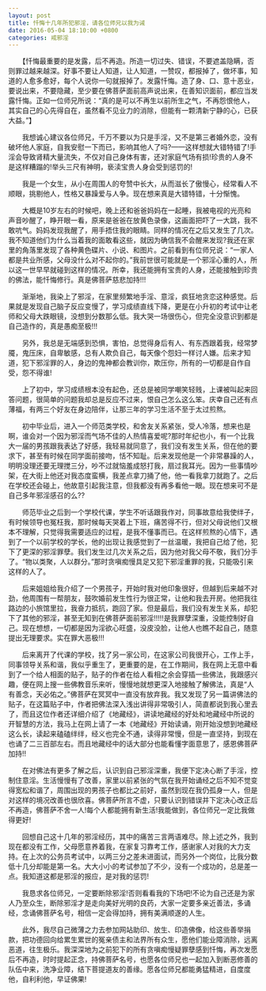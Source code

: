 ```yaml
---
layout: post
title: 忏悔十几年所犯邪淫，请各位师兄以我为诫
date: 2016-05-04 18:10:00 +0800
categories: 戒邪淫
---
```


　　【忏悔最重要的是发露，后不再造。所造一切过失、错误，不要遮盖隐瞒，否则罪过越来越深。好事不要让人知道，让人知道，一赞叹，都报掉了，做坏事，知道的人愈多愈好，每个人说你一句就报掉了。发露忏悔。造了身、口、意十恶业，要说出来，不要隐藏，至少要在佛菩萨面前高声说出来，在善知识面前，都应当发露忏悔。正如一位师兄所说：“真的是可以不再生以前所生之气，不再怨恨他人，其实自己的心先得自在，虽然看不见业力的消除，但能有一颗清新宁静的心，已获大益。”】
　　我想诚心建议各位师兄，千万不要以为只是手淫，又不是第三者婚外恋，没有破坏他人家庭，自我安慰一下而已，影响其他人了吗?——这样想就大错特错了!手淫会导致肾精大量流失，不仅对自己身体有害，还对家庭气场有损!珍贵的人身不是这样糟蹋的!举头三尺有神明，亵渎宝贵人身会受到惩罚的!
　　我是一个女生，从小在周围人的夸赞中长大，从而滋长了傲慢心，经常看人不顺眼，挑剔他人，性格又暴躁爱与人争。现在想来真是大错特错，十分惭愧。
　　大概是10岁左右的时候吧，晚上还和爸爸妈妈在一起睡，我被电视的光亮和声音吵醒了，睁开眼一看，原来是爸爸在放黄色录像，这画面把吓了一大跳，我不敢吭气。妈妈发现我醒了，用手捂住我的眼睛。同样的情况在之后又发生了几次。我不知道他们为什么当着我的面敢看这些，就因为确信我不会醒来发现?我还在家里的角落里发现了各种黄色碟片、小说、和图片。之前看到有位师兄说：“一家人都是共业所感，父母没什么对不起你的。”我前世很可能就是一个邪淫心重的人，所以这一世早早就碰到这样的情况。所幸，我还能拥有宝贵的人身，还能接触到珍贵的佛法，能忏悔修行。真是佛菩萨慈悲加持!!!
　　渐渐地，我染上了邪淫，在家里频繁地手淫、意淫，疯狂地贪恋这种感觉。后果就是发现自己脑子反应变慢了，学习成绩直线下降，更是在小升初的考试中让老师和父母大跌眼镜，没想到分数那么低。我大哭一场很伤心，但完全没意识到都是自己造作的，真是愚痴至极!!!
　　另外，我总是无端感到恐惧，害怕，总觉得身后有人、有东西跟着我，经常梦魇，鬼压床，自卑敏感，总有人欺负自己，每天像个怨妇一样讨人嫌。后来才知道，犯下邪淫罪的人，身边的鬼神都会教训你，欺压你，所有的一切都是自作自受，怨不得谁!
　　上了初中，学习成绩根本没有起色，还总是被同学嘲笑轻贱，上课被叫起来回答问题，很简单的问题我却总是反应不过来，恨自己怎么这么笨。庆幸自己还有点薄福，有两三个好友在身边陪伴，让那三年的学习生活不至于太过煎熬。
　　初中毕业后，进入一个师范类学校，和舍友关系紧张，受人冷落，想来也是啊，谁会对一个因为邪淫而气场不佳的人热情喜爱呢?那时年纪也小，有一个比我大一届的男孩跟我表达了好感，我轻易就同意了，我们没有发生关系，但在他的要求下，甚至有时候在同学面前接吻，恬不知耻。后来发现他是一个非常暴躁的人，明明没理还要无理搅三分，吵不过就恼羞成怒打我，扇过我耳光。因为一些事情吵架，在大街上他还对我态度蛮横，我差点拿刀捅了他，他一看我拿刀就跑了。之后在学校还会碰上，他故意引起我注意，但我都没有再多看他一眼。现在想来可不是自己多年邪淫感召的么??
　　师范毕业之后到一个学校代课，学生不听话跟我作对，同事故意给我使绊子，有时候领导也冤枉我，那时候每天哭着上下班，痛苦得不行，但对父母说他们又根本不理解，只觉得我需要适应的过程，是我不懂事而已。在这样煎熬的心情下，遇到了一个以前学校的学长，他的出现让我感觉到了一丝温暖，我把自己给了他，犯下了更深的邪淫罪孽。我们发生过几次关系之后，因为他对我父母不敬，我们分手了。“物以类聚，人以群分。”那时贪嗔痴慢具足又犯下邪淫重罪的我，只能吸引来这样的人了。
　　后来姐姐给我介绍了一个男孩子，开始时我对他印象很好，但越到后来越不对劲，他周围有一帮朋友，鼓吹婚前发生性行为很正常，让他和我去开房。他把我往路边的小旅馆里拉，我奋力抵抗，跑回了家。但是最后，我们没有发生关系，却犯下了其他的邪淫，甚至无知到在佛菩萨面前邪淫!!!!!是我罪孽深重，没能控制好自己。现在想想，一切都是因为淫欲心旺盛，没皮没脸，让他人也瞧不起自己，随意提出无理要求。实在罪大恶极!!!
　　后来离开了代课的学校，找了另一家公司，在这家公司我很开心，工作上手，同事领导关系和谐，我似乎重生了，更重要的是，在工作期间，我在网上无意中看到了一个给人相面的贴子，贴子的作者在给人看相之余会穿插一些佛法，我跟感兴趣，便在网上搜一些佛教音乐来听，慢慢地就想更深入地接触了解佛法，真是“人有善念，天必佑之。”佛菩萨在冥冥中一直没有放弃我。我又发现了另一篇讲佛法的贴子，在这篇贴子中，作者把佛法深入浅出讲得非常吸引人，简直都说到我心里去了，而且这位作者还详细介绍了《地藏经》，讲读地藏经的好处和地藏经中所说的开智慧的方法，我马上在网上请了一本《地藏经》开始读诵，刚开始没想到地藏经这么长，读起来磕磕绊绊，经义也完全不通，读得非常慢，但是一直坚持，到现在也诵了二三百部左右。而且地藏经中的话大部分也能看懂字面意思了，感恩佛菩萨加持!!
　　在对佛法有更多了解之后，认识到自己邪淫深重，我便下定决心断了手淫，控制住意淫。生活慢慢有了改善，家里以前紧张的气氛在我开始诵经之后不知不觉变得宽松和谐了，周围出现的男孩子也都比之前好，虽然到现在我仍孤身一人，但是对这样的境况改善也很欣喜。佛菩萨所言不虚，只要认识到错误并下定决心改正后不再造，佛菩萨不舍一人!每个人都能拥有新生活!我能做到，各位师兄一定比我做得更好!
　　回想自己这十几年的邪淫经历，其中的痛苦三言两语难尽。除上述之外，我到现在都没有工作，父母愿意养着我，在家复习靠考工作，感谢家人对我的大力支持。在上次的公务员考试中，以两三分之差未进面试，而另外一个岗位，比我分数低十几分却能是第一名。大大小小的考试参加了不少，没有一个成功的，总是差一点。我知道这都是邪淫的报应，是对我的惩罚!
　　我恳求各位师兄，一定要断除邪淫!否则看看我的下场吧!不论为自己还是为家人乃至众生，断除邪淫才是走向美好光明的良药，大家一定要多亲近善法，多诵经，念诵佛菩萨名号，相信一定会得加持，拥有美满顺遂的人生。
　　此外，我尽自己微薄之力去参加网站助印、放生、印造佛像，给这些善举捐款，把功德回向给累生累世的冤亲债主和法界所有众生，愿他们能业障消除，远离恶道，往生极乐。我深深地为之前犯下的所有贪嗔痴慢疑罪孽感到忏悔，再次发愿后不再造，时时提起正念，持佛菩萨名号，也愿各位师兄也一起加入到断恶修善的队伍中来，洗净业障，结下菩提道友的善缘。愿各位师兄都能勇猛精进，自度度他，自利利他，早证佛果!